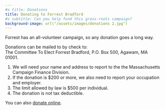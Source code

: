 ```yaml
---
#x title: Donations
title: Donating to Forrest Bradford
#x subtitle: Can you help fund this grass-roots campaign?
background-image: url("/assets/images/donations 2.jpg")
---
```

Forrest has an all-volunteer campaign, so any donation goes a long way.

Donations can be mailed to by check to:  
The Committee To Elect Forrest Bradford, P.O. Box 500, Agawam, MA 01001.
1. We will need your name and address to report to the the Massachusetts Campaign Finance Division.
2. If the donation is $200 or more, we also need to report your occupation and employer.
3. The limit allowed by law is $500 per individual.
4. The donation is not tax deductible.

You can also <a href="https://secure.actblue.com/donate/winforrestwin/">donate online</a>.
